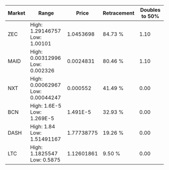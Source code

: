 | Market | Range | Price| Retracement | Doubles to 50% |
| --- | --- | --- | --- | --- |
| ZEC | High: 1.29146757<br />Low: 1.00101 | 1.0453698 | 84.73 % | 1.10 |
| MAID | High: 0.00312996<br />Low: 0.002326 | 0.0024831 | 80.46 % | 1.10 |
| NXT | High: 0.00062967<br />Low: 0.00044247 | 0.000552 | 41.49 % | 0.00 |
| BCN | High: 1.6E-5<br />Low: 1.269E-5 | 1.491E-5 | 32.93 % | 0.00 |
| DASH | High: 1.84<br />Low: 1.51491167 | 1.77738775 | 19.26 % | 0.00 |
| LTC | High: 1.1825547<br />Low: 0.5875 | 1.12601861 | 9.50 % | 0.00 |

